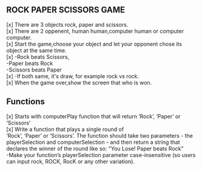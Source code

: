 ## ROCK PAPER SCISSORS GAME

[x] There are 3 objects rock, paper and scissors.  
[x] There are 2 oppenent, human human,computer human or computer computer.  
[x] Start the game,choose your object and let your opponent chose its object at the same time.  
[x]  -Rock beats Scissors,  
    -Paper beats Rock  
    -Scissors beats Paper  
[x] -If both same, it's draw, for example rock vs rock.  
[x] When the game over,show the screen that who is won.  

## Functions
[x] Starts with computerPlay function that will return ‘Rock’, ‘Paper’ or ‘Scissors’   
[x] Write a function that plays a single round of   
‘Rock’, ‘Paper’ or ‘Scissors’. The function should take two parameters - the playerSelection and computerSelection - and then return a string that declares the winner of the round like so: "You Lose! Paper beats Rock"  
 -Make your function’s playerSelection parameter case-insensitive (so users can input rock, ROCK, RocK or any other variation).  
